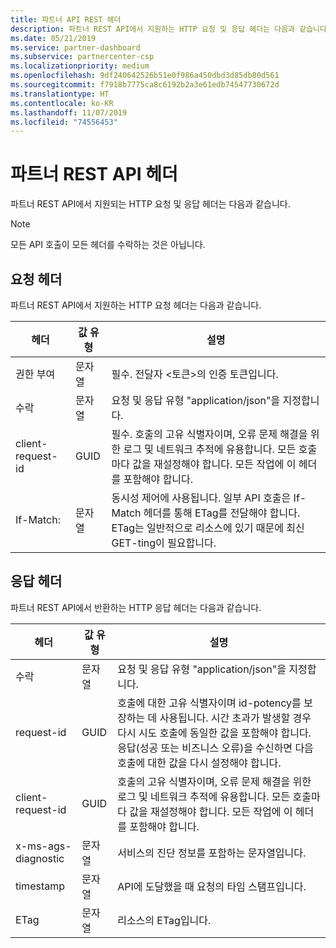 ```yaml
---
title: 파트너 API REST 헤더
description: 파트너 REST API에서 지원하는 HTTP 요청 및 응답 헤더는 다음과 같습니다.
ms.date: 05/21/2019
ms.service: partner-dashboard
ms.subservice: partnercenter-csp
ms.localizationpriority: medium
ms.openlocfilehash: 9df240642526b51e0f986a450dbd3d85db80d561
ms.sourcegitcommit: f7918b7775ca8c6192b2a3e61edb74547730672d
ms.translationtype: HT
ms.contentlocale: ko-KR
ms.lasthandoff: 11/07/2019
ms.locfileid: "74556453"
---
```

# <a name="partner-rest-api-headers"></a>파트너 REST API 헤더

파트너 REST API에서 지원되는 HTTP 요청 및 응답 헤더는 다음과 같습니다.

> [!NOTE]
> 모든 API 호출이 모든 헤더를 수락하는 것은 아닙니다.

## <a name="request-headers"></a>요청 헤더

파트너 REST API에서 지원하는 HTTP 요청 헤더는 다음과 같습니다.

| 헤더                       | 값 유형 | 설명                                                                            |
|------------------------------|------------|----------------------------------------------------------------------------------------|
| 권한 부여           | 문자열     | 필수. 전달자 &lt;토큰&gt;의 인증 토큰입니다.                    |
| 수락                  | 문자열     | 요청 및 응답 유형 "application/json"을 지정합니다.                           |
| client-request-id         | GUID       | 필수. 호출의 고유 식별자이며, 오류 문제 해결을 위한 로그 및 네트워크 추적에 유용합니다. 모든 호출마다 값을 재설정해야 합니다. 모든 작업에 이 헤더를 포함해야 합니다. |
| If-Match:                    | 문자열     | 동시성 제어에 사용됩니다. 일부 API 호출은 If-Match 헤더를 통해 ETag를 전달해야 합니다. ETag는 일반적으로 리소스에 있기 때문에 최신 GET-ting이 필요합니다. |

## <a name="response-headers"></a>응답 헤더

파트너 REST API에서 반환하는 HTTP 응답 헤더는 다음과 같습니다.

| 헤더                    | 값    유형 | 설명                                                                                                               |
|-------------------|------------|--------------------------------------------------------------------------------------------------|
| 수락                | 문자열     | 요청 및 응답 유형 "application/json"을 지정합니다.                                     |
| request-id        | GUID       | 호출에 대한 고유 식별자이며 id-potency를 보장하는 데 사용됩니다. 시간 초과가 발생할 경우 다시 시도 호출에 동일한 값을 포함해야 합니다. 응답(성공 또는 비즈니스 오류)을 수신하면 다음 호출에 대한 값을 다시 설정해야 합니다. |
| client-request-id| GUID| 호출의 고유 식별자이며, 오류 문제 해결을 위한 로그 및 네트워크 추적에 유용합니다. 모든 호출마다 값을 재설정해야 합니다. 모든 작업에 이 헤더를 포함해야 합니다.                                                |
| x-ms-ags-diagnostic   | 문자열 | 서비스의 진단 정보를 포함하는 문자열입니다.
| timestamp|문자열 | API에 도달했을 때 요청의 타임 스탬프입니다.
|ETag |문자열 | 리소스의 ETag입니다.